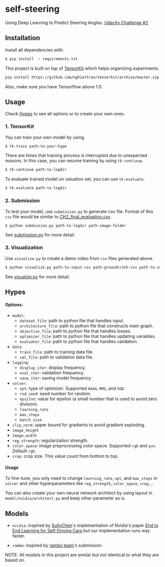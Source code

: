 # self-steering
Using Deep Learning to Predict Steering Angles. [Udacity Challenge #2](https://medium.com/udacity/challenge-2-using-deep-learning-to-predict-steering-angles-f42004a36ff3)

## Installation

Install all dependencies with:

```bash
$ pip install -r requirements.txt
```

This project is built on top of [TensorKit](https://github.com/nghiattran/tensorkit) which helps organizing 
experiments.

```bash
pip install https://github.com/nghiattran/tensorkit/archive/master.zip
```

Also, make sure you have Tensorflow above 1.0.

## Usage

Check [Hypes](https://github.com/nghiattran/self-steering/blob/master/models/nvidia/hypes.json) to see all options or to create your own ones.

### 1. TensorKit

You can train your own model by using.

```bash
$ tk-train path-to-your-hype
```

There are times that training process is interrupted due to unexpected reasons. In this case, you can resume training by 
using `tk-continue`.

```bash
$ tk-continue path-to-logdir
```

To evaluate trained model on valuation set, you can use `tk-evaluate`.

```bash
$ tk-evaluate path-to-logdir
```

### 2. Submission

To test your model, use `submission.py` to generate csv file. Format of this `csv` file would be similar to [CH2_final_evaluation.csv](https://github.com/nghiattran/self-steering/blob/master/CH2_final_evaluation.csv).

```bash
$ python submission.py path-to-logdir path-image-folder
```

See [submission.py](https://github.com/nghiattran/self-steering/blob/master/submission.py) for more detail.

### 3. Visualization

Use `visualize.py` to create a demo video from `csv` files generated above. 

```bash
$ python visualize.py path-to-input-csv path-groundtruth-csv path-to-image-folder
```

See [visualize.py](https://github.com/nghiattran/self-steering/blob/master/visualize.py) for more detail.

## Hypes

#### Options:

* `model`:
    * `dataset_file`: path to python file that handles input.
    * `architecture_file`: path to python file that constructs main graph.
    * `objective_file`: path to python file that handles losses.
    * `optimizer_file`: path to python file that handles updating variables.
    * `evaluator_file`: path to python file that handles validation.
* `data`:
    * `train_file`: path to training data file.
    * `val_file`: path to validation data file.
* `logging`:
    * `display_iter`: display frequency.
    * `eval_iter`: validation frequency.
    * `save_iter`: saving model frequency.
* `solver`:
    * `opt`: type of optimizer. Supported `Adam`, `RMS`, and `SGD`. 
    * `rnd_seed`: seed number for random.
    * `epsilon`: value for epsilon (a small number that is used to avoid zero division).
    * `learning_rate`
    * `max_steps`
    * `batch_size`
* `clip_norm`: upper bound for gradients to avoid gradient exploding. 
* `image_height`
* `image_width`
* `reg_strength`: regularization strength.
* `color_space`: image preprocessing color space. Supported `rgb` and `yuv`. Default `rgb`.
* `crop`: crop size. This value count from bottom to top.

#### Usage

To fine-tune, you only need to change `learning_rate`, `opt`, and `max_steps` in `solver` and other
 hyperparameters like `reg_strength`, `color_space`, `crop`,...
 
You can also create your own neural network architect by using layout in `model/nvidia/architect.py` and keep
 other parameter as is.
 
## Models

* `nvidia`: inspired by [SullyChen](https://github.com/SullyChen/Autopilot-TensorFlow)'s implementation of Nvidia's paper
 [End to End Learning for Self-Driving Cars](https://arxiv.org/pdf/1604.07316.pdf) but our implementation runs way faster.

* `rambo`: inspired by [rambo team](https://github.com/udacity/self-driving-car/tree/master/steering-models/community-models/rambo)'s
submission.

NOTE: All models in this project are similar but not identical to what they are based on.
